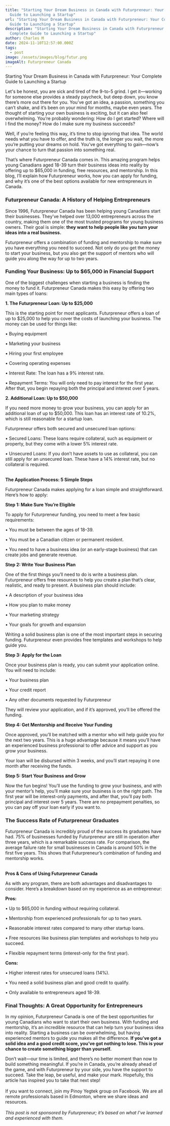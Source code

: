 ```yaml
---
title: "Starting Your Dream Business in Canada with Futurpreneur: Your Complete
  Guide to Launching a Startup"
url: "Starting Your Dream Business in Canada with Futurpreneur: Your Complete
  Guide to Launching a Startup"
description: "Starting Your Dream Business in Canada with Futurpreneur: Your
  Complete Guide to Launching a Startup"
author: Charles M
date: 2024-11-10T12:57:00.000Z
tags:
  - post
image: /assets/images/blog/futur.png
imageAlt: Futurpreneur Canada
---
```

Starting Your Dream Business in Canada with Futurpreneur: Your Complete Guide to Launching a Startup

Let's be honest, you are sick and  tired of the 9-to-5 grind. I get it—working for someone else provides a steady paycheck, but deep down, you know there’s more out there for you. You’ve got an idea, a passion, something you can’t shake, and it’s been on your mind for months, maybe even years. The thought of starting your own business is exciting, but it can also feel overwhelming. You’re probably wondering: How do I get started? Where will I find the money? How do I make sure my business succeeds?

Well, if you’re feeling this way, it’s time to stop ignoring that idea. The world needs what you have to offer, and the truth is, the longer you wait, the more you’re putting your dreams on hold. You’ve got everything to gain—now’s your chance to turn that passion into something real. 

That’s where Futurpreneur Canada comes in. This amazing program helps young Canadians aged 18-39 turn their business ideas into reality by offering up to $65,000 in funding, free resources, and mentorship. In this blog, I’ll explain how Futurpreneur works, how you can apply for funding, and why it’s one of the best options available for new entrepreneurs in Canada.

###  Futurpreneur Canada: A History of Helping Entrepreneurs

Since 1996, Futurpreneur Canada has been helping young Canadians start their businesses. They’ve helped over 13,000 entrepreneurs across the country, making them one of the most trusted programs for young business owners. Their goal is simple: **they want to help people like you turn your ideas into a real business.**

Futurpreneur offers a combination of funding and mentorship to make sure you have everything you need to succeed. Not only do you get the money to start your business, but you also get the support of mentors who will guide you along the way for up to two years.

 

### Funding Your Business: Up to $65,000 in Financial Support

One of the biggest challenges when starting a business is finding the money to fund it. Futurpreneur Canada makes this easy by offering two main types of loans:

**1. The Futurpreneur Loan: Up to $25,000**

This is the starting point for most applicants. Futurpreneur offers a loan of up to $25,000 to help you cover the costs of launching your business. The money can be used for things like:

•	Buying equipment

•	Marketing your business

•	Hiring your first employee

•	Covering operating expenses

•	Interest Rate: The loan has a 9% interest rate.

•	Repayment Terms: You will only need to pay interest for the first year. After that, you begin repaying both the principal and interest over 5 years.

**2. Additional Loan: Up to $50,000**

If you need more money to grow your business, you can apply for an additional loan of up to $50,000. This loan has an interest rate of 10.2%, which is still reasonable for a startup loan.

Futurpreneur offers both secured and unsecured loan options:

•	Secured Loans: These loans require collateral, such as equipment or property, but they come with a lower 5% interest rate.

•	Unsecured Loans: If you don’t have assets to use as collateral, you can still apply for an unsecured loan. These have a 14% interest rate, but no collateral is required.

 \
**The Application Process: 5 Simple Steps**

Futurpreneur Canada makes applying for a loan simple and straightforward. Here’s how to apply:

**Step 1: Make Sure You’re Eligible**

To apply for Futurpreneur funding, you need to meet a few basic requirements:

•	You must be between the ages of 18-39.

•	You must be a Canadian citizen or permanent resident.

•	You need to have a business idea (or an early-stage business) that can create jobs and generate revenue.

**Step 2: Write Your Business Plan**

One of the first things you’ll need to do is write a business plan. Futurpreneur offers free resources to help you create a plan that’s clear, realistic, and ready to present. A business plan should include:

•	A description of your business idea

•	How you plan to make money

•	Your marketing strategy

•	Your goals for growth and expansion

Writing a solid business plan is one of the most important steps in securing funding. Futurpreneur even provides free templates and workshops to help guide you.

**Step 3: Apply for the Loan**

Once your business plan is ready, you can submit your application online. You will need to include:

•	Your business plan

•	Your credit report

•	Any other documents requested by Futurpreneur

They will review your application, and if it’s approved, you’ll be offered the funding.

**Step 4: Get Mentorship and Receive Your Funding**

Once approved, you’ll be matched with a mentor who will help guide you for the next two years. This is a huge advantage because it means you’ll have an experienced business professional to offer advice and support as you grow your business.

Your loan will be disbursed within 3 weeks, and you’ll start repaying it one month after receiving the funds.

**Step 5: Start Your Business and Grow**

Now the fun begins! You’ll use the funding to grow your business, and with your mentor’s help, you’ll make sure your business is on the right path. The first year will be interest-only payments, and after that, you’ll pay both principal and interest over 5 years. There are no prepayment penalties, so you can pay off your loan early if you want to.

 

### The Success Rate of Futurpreneur Graduates

Futurpreneur Canada is incredibly proud of the success its graduates have had. 75% of businesses funded by Futurpreneur are still in operation after three years, which is a remarkable success rate. For comparison, the average failure rate for small businesses in Canada is around 50% in the first five years. This shows that Futurpreneur’s combination of funding and mentorship works.

 \
**Pros & Cons of Using Futurpreneur Canada**

As with any program, there are both advantages and disadvantages to consider. Here’s a breakdown based on my experience as an entrepreneur:

**Pros:**

•	Up to $65,000 in funding without requiring collateral.

•	Mentorship from experienced professionals for up to two years.

•	Reasonable interest rates compared to many other startup loans.

•	Free resources like business plan templates and workshops to help you succeed.

•	Flexible repayment terms (interest-only for the first year).

**Cons:**

•	Higher interest rates for unsecured loans (14%).

•	You need a solid business plan and good credit to qualify.

•	Only available to entrepreneurs aged 18-39.

 

### Final Thoughts: A Great Opportunity for Entrepreneurs

In my opinion, Futurpreneur Canada is one of the best opportunities for young Canadians who want to start their own business. With funding and mentorship, it’s an incredible resource that can help turn your business idea into reality. Starting a business can be overwhelming, but having experienced mentors to guide you makes all the difference. **If you’ve got a solid idea and a good credit score, you’ve got nothing to lose. This is your chance to create something bigger than yourself.**

Don’t wait—our time is limited, and there’s no better moment than now to build something meaningful. If you’re in Canada, you’re already ahead of the game, and with Futurpreneur by your side, you have the support to succeed. Take the leap, be useful, and make your mark. Hopefully, this article has inspired you to take that next step! \
\
If you want to connect, join my Pinoy Yegtek group on Facebook. We are all remote professionals based in Edmonton, where we share ideas and resources. \
\
*This post is not sponsored by Futurpreneur; it’s based on what I’ve learned and experienced with them.*
